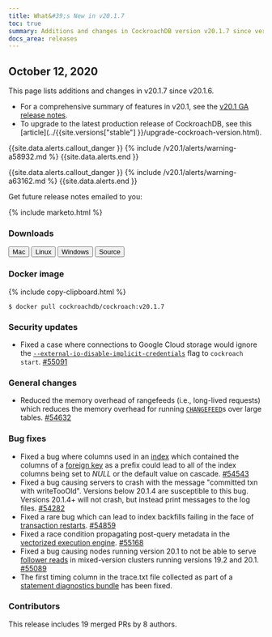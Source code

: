 ```yaml
---
title: What&#39;s New in v20.1.7
toc: true
summary: Additions and changes in CockroachDB version v20.1.7 since version v20.1.6
docs_area: releases 
---
```


## October 12, 2020

This page lists additions and changes in v20.1.7 since v20.1.6.

- For a comprehensive summary of features in v20.1, see the [v20.1 GA release notes](v20.1.0.html).
- To upgrade to the latest production release of CockroachDB, see this [article](../{{site.versions["stable"] }}/upgrade-cockroach-version.html).

{{site.data.alerts.callout_danger }}
{% include /v20.1/alerts/warning-a58932.md %}
{{site.data.alerts.end }}

{{site.data.alerts.callout_danger }}
{% include /v20.1/alerts/warning-a63162.md %}
{{site.data.alerts.end }}

Get future release notes emailed to you:

{% include marketo.html %}

### Downloads

<div id="os-tabs" class="clearfix os-tabs_button-outline-primary">
    <a href="https://binaries.cockroachdb.com/cockroach-v20.1.7.darwin-10.9-amd64.tgz"><button id="mac" data-eventcategory="mac-binary-release-notes">Mac</button></a>
    <a href="https://binaries.cockroachdb.com/cockroach-v20.1.7.linux-amd64.tgz"><button id="linux" data-eventcategory="linux-binary-release-notes">Linux</button></a>
    <a href="https://binaries.cockroachdb.com/cockroach-v20.1.7.windows-6.2-amd64.zip"><button id="windows" data-eventcategory="windows-binary-release-notes">Windows</button></a>
    <a href="https://binaries.cockroachdb.com/cockroach-v20.1.7.src.tgz"><button id="source" data-eventcategory="source-release-notes">Source</button></a>
</div>

### Docker image

{% include copy-clipboard.html %}
~~~shell
$ docker pull cockroachdb/cockroach:v20.1.7
~~~

### Security updates

- Fixed a case where connections to Google Cloud storage would ignore the [`--external-io-disable-implicit-credentials`](../v20.1/cockroach-start.html#external-io-disable-implicit-credentials) flag to `cockroach start`. [#55091][#55091]

### General changes

- Reduced the memory overhead of rangefeeds (i.e., long-lived requests) which reduces the memory overhead for running [`CHANGEFEED`](https://www.cockroachlabs.com/docs/v20.2/stream-data-out-of-cockroachdb-using-changefeeds.html)s over large tables. [#54632][#54632]

### Bug fixes

- Fixed a bug where columns used in an [index](../v20.1/indexes.html) which contained the columns of a [foreign key](../v20.1/foreign-key.html) as a prefix could lead to all of the index columns being set to _NULL_ or the default value on cascade. [#54543][#54543]
- Fixed a bug causing servers to crash with the message "committed txn with writeTooOld". Versions below 20.1.4 are susceptible to this bug. Versions 20.1.4+ will not crash, but instead print messages to the log files. [#54282][#54282]
- Fixed a rare bug which can lead to index backfills failing in the face of [transaction restarts](../v20.1/transactions.html#transaction-retries). [#54859][#54859]
- Fixed a race condition propagating post-query metadata in the [vectorized execution engine](../v20.1/vectorized-execution.html). [#55168][#55168]
- Fixed a bug causing nodes running version 20.1 to not be able to serve [follower reads](../v20.1/follower-reads.html) in mixed-version clusters running versions 19.2 and 20.1. [#55089][#55089]
- The first timing column in the trace.txt file collected as part of a [statement diagnostics bundle](../v20.1/explain-analyze.html#debug-option) has been fixed.

### Contributors

This release includes 19 merged PRs by 8 authors.

[#54282]: https://github.com/cockroachdb/cockroach/pull/54282
[#54543]: https://github.com/cockroachdb/cockroach/pull/54543
[#54632]: https://github.com/cockroachdb/cockroach/pull/54632
[#54859]: https://github.com/cockroachdb/cockroach/pull/54859
[#55089]: https://github.com/cockroachdb/cockroach/pull/55089
[#55091]: https://github.com/cockroachdb/cockroach/pull/55091
[#55168]: https://github.com/cockroachdb/cockroach/pull/55168

